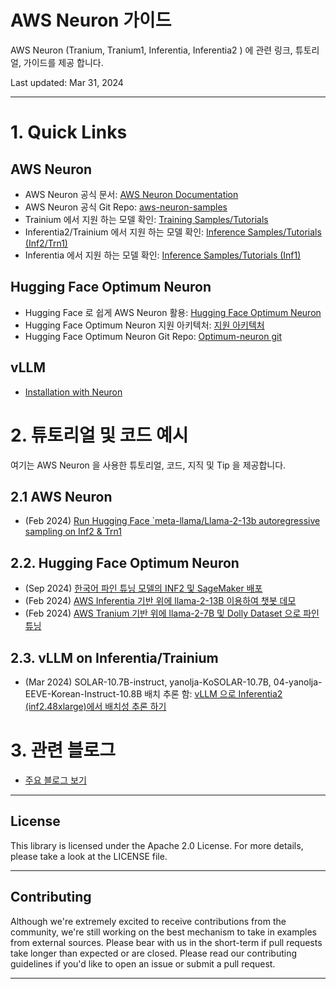# AWS Neuron 가이드

AWS Neuron (Tranium, Tranium1, Inferentia, Inferentia2 ) 에 관련 링크, 튜토리얼, 가이드를 제공 합니다.

Last updated: Mar 31, 2024

---


# 1. Quick Links
## AWS Neuron
- AWS Neuron 공식 문서: [AWS Neuron Documentation](https://awsdocs-neuron.readthedocs-hosted.com/en/latest/)
- AWS Neuron 공식 Git Repo: [aws-neuron-samples](https://github.com/aws-neuron/aws-neuron-samples)
- Trainium 에서 지원 하는 모델 확인: [Training Samples/Tutorials](https://awsdocs-neuron.readthedocs-hosted.com/en/latest/general/models/training-trn1-samples.html#model-samples-training-trn1)
- Inferentia2/Trainium 에서 지원 하는 모델 확인: [Inference Samples/Tutorials (Inf2/Trn1)
](https://awsdocs-neuron.readthedocs-hosted.com/en/latest/general/models/inference-inf2-trn1-samples.html#model-samples-inference-inf2-trn1)
- Inferentia 에서 지원 하는 모델 확인: [Inference Samples/Tutorials (Inf1)
](https://awsdocs-neuron.readthedocs-hosted.com/en/latest/general/models/inference-inf1-samples.html#model-samples-inference-inf1)

## Hugging Face Optimum Neuron
- Hugging Face 로 쉽게 AWS Neuron 활용: [Hugging Face Optimum Neuron](https://huggingface.co/docs/optimum-neuron/index)
-  Hugging Face Optimum Neuron 지원 아키텍처:  [지원 아키텍처](https://huggingface.co/docs/optimum-neuron/package_reference/supported_models)
- Hugging Face Optimum Neuron Git Repo: [Optimum-neuron git](https://github.com/huggingface/optimum-neuron.git)

## vLLM
- [Installation with Neuron](https://docs.vllm.ai/en/latest/getting_started/neuron-installation.html)
        
<p>

# 2. 튜토리얼 및 코드 예시
여기는 AWS Neuron 을 사용한  튜토리얼, 코드, 지직 및 Tip 을 제공합니다.

## 2.1 AWS Neuron 
- (Feb 2024) [Run Hugging Face `meta-llama/Llama-2-13b autoregressive sampling on Inf2 & Trn1](tutorial/inference-Llama-2-13b/README.md)

## 2.2. Hugging Face Optimum Neuron
- (Sep 2024) [한국어 파인 튜닝 모델의 INF2 및 SageMaker 배포](hf-optimum/04-Deploy-Llama3-8B-HF-TGI-Docker-On-INF2/README.md)   
- (Feb 2024) [AWS Inferentia 기반 위에 llama-2-13B 이용하여 챗봇 데모](hf-optimum/01-Chatbot-Llama-2-13B-Inf2/README.md)
- (Feb 2024) [AWS Tranium 기반 위에 llama-2-7B 및 Dolly Dataset 으로 파인 튜닝](hf-optimum/02-Fine-tune-Llama-7B-Trn1/README.md)

## 2.3. vLLM on Inferentia/Trainium 
- (Mar 2024) SOLAR-10.7B-instruct, yanolja-KoSOLAR-10.7B, 04-yanolja-EEVE-Korean-Instruct-10.8B 배치 추론 함: [vLLM 으로 Inferentia2 (inf2.48xlarge)에서 배치성 추론 하기](vLLM/01-offline-inference_neuron/Readme.md)

# 3. 관련 블로그
- [주요 블로그 보기](blog/Readme.md)
---

## License
This library is licensed under the Apache 2.0 License. For more details, please take a look at the LICENSE file.

---

## Contributing
Although we're extremely excited to receive contributions from the community, we're still working on the best mechanism to take in examples from external sources. Please bear with us in the short-term if pull requests take longer than expected or are closed. Please read our contributing guidelines if you'd like to open an issue or submit a pull request.

---